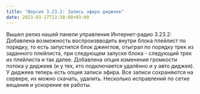 ```yaml
---
title: "Версия 3.23.2: Запись эфира диджеев"
date: 2023-03-17T13:50:08+03:00
---
```


Вышел релиз нашей панели управления Интернет-радио 3.23.2: Добавлена возможность воспроизвводить внутри блока плейлист по порядку, то есть запустился блок джинглов, отыграл по порядку трек из заданного плейлиста, при следующем запуске блока - следующий трек из плейлиста и так далее. Добавлена опция изменения громкости потока у диджеев (и у тех, кто подключается удалённо и у авто диджея). У диджеев теперь есть опция записи эфира. Все записи сохраняются на сервере, их можно скачать, удалить. Несколько исправлений по сетке вещания и ускорение ее работы.